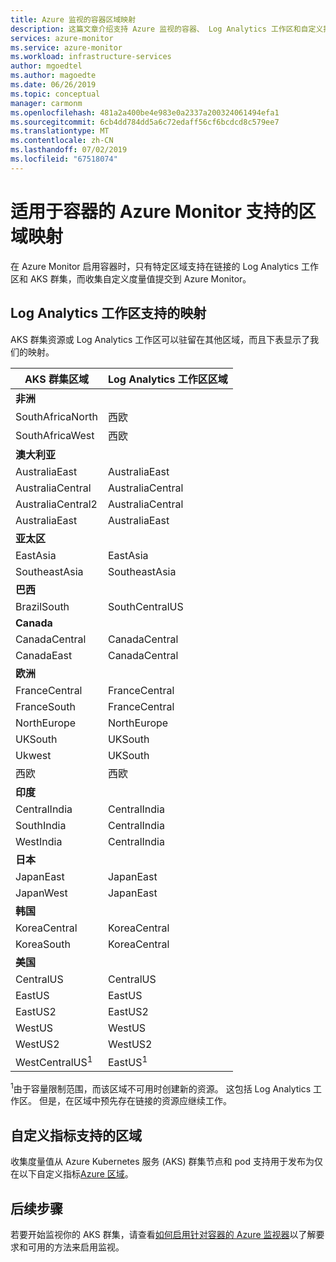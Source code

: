 ```yaml
---
title: Azure 监视的容器区域映射
description: 这篇文章介绍支持 Azure 监视的容器、 Log Analytics 工作区和自定义指标之间的区域映射。
services: azure-monitor
ms.service: azure-monitor
ms.workload: infrastructure-services
author: mgoedtel
ms.author: magoedte
ms.date: 06/26/2019
ms.topic: conceptual
manager: carmonm
ms.openlocfilehash: 481a2a400be4e983e0a2337a200324061494efa1
ms.sourcegitcommit: 6cb4dd784dd5a6c72edaff56cf6bcdcd8c579ee7
ms.translationtype: MT
ms.contentlocale: zh-CN
ms.lasthandoff: 07/02/2019
ms.locfileid: "67518074"
---
```

# <a name="region-mappings-supported-by-azure-monitor-for-containers"></a>适用于容器的 Azure Monitor 支持的区域映射

 在 Azure Monitor 启用容器时，只有特定区域支持在链接的 Log Analytics 工作区和 AKS 群集，而收集自定义度量值提交到 Azure Monitor。

## <a name="log-analytics-workspace-supported-mappings"></a>Log Analytics 工作区支持的映射

AKS 群集资源或 Log Analytics 工作区可以驻留在其他区域，而且下表显示了我们的映射。

|**AKS 群集区域** | **Log Analytics 工作区区域** |
|-----------------------|------------------------------------|
|**非洲** | |
|SouthAfricaNorth |西欧 |
|SouthAfricaWest |西欧 |
|**澳大利亚** | |
|AustraliaEast |AustraliaEast |
|AustraliaCentral |AustraliaCentral |
|AustraliaCentral2 |AustraliaCentral |
|AustraliaEast |AustraliaEast |
|**亚太区** | |
|EastAsia |EastAsia |
|SoutheastAsia |SoutheastAsia |
|**巴西** | |
|BrazilSouth | SouthCentralUS |
|**Canada** ||
|CanadaCentral |CanadaCentral |
|CanadaEast |CanadaCentral |
|**欧洲** | |
|FranceCentral |FranceCentral |
|FranceSouth |FranceCentral |
|NorthEurope |NorthEurope |
|UKSouth |UKSouth |
|Ukwest |UKSouth |
|西欧 |西欧 |
|**印度** | |
|CentralIndia |CentralIndia |
|SouthIndia |CentralIndia |
|WestIndia |CentralIndia |
|**日本** | |
|JapanEast |JapanEast |
|JapanWest |JapanEast |
|**韩国** | |
|KoreaCentral |KoreaCentral |
|KoreaSouth |KoreaCentral |
|**美国** | |
|CentralUS |CentralUS|
|EastUS |EastUS |
|EastUS2 |EastUS2 |
|WestUS |WestUS |
|WestUS2 |WestUS2 |
|WestCentralUS<sup>1</sup>|EastUS<sup>1</sup>|

<sup>1</sup>由于容量限制范围，而该区域不可用时创建新的资源。 这包括 Log Analytics 工作区。 但是，在区域中预先存在链接的资源应继续工作。

## <a name="custom-metrics-supported-regions"></a>自定义指标支持的区域

收集度量值从 Azure Kubernetes 服务 (AKS) 群集节点和 pod 支持用于发布为仅在以下自定义指标[Azure 区域](../platform/metrics-custom-overview.md#supported-regions)。

## <a name="next-steps"></a>后续步骤

若要开始监视你的 AKS 群集，请查看[如何启用针对容器的 Azure 监视器](container-insights-onboard.md)以了解要求和可用的方法来启用监视。  